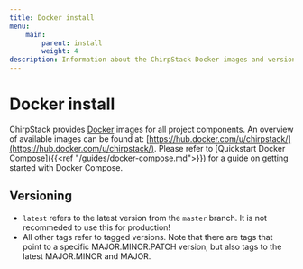 ```yaml
---
title: Docker install
menu:
    main:
        parent: install
        weight: 4
description: Information about the ChirpStack Docker images and versioning.
---
```


# Docker install

ChirpStack provides [Docker](https://www.docker.com) images
for all project components. An overview of available images can be found
at: [https://hub.docker.com/u/chirpstack/](https://hub.docker.com/u/chirpstack/).
Please refer to [Quickstart Docker Compose]({{<ref "/guides/docker-compose.md">}})
for a guide on getting started with Docker Compose.

## Versioning

* `latest` refers to the latest version from the `master` branch. It is not
  recommeded to use this for production!
* All other tags refer to tagged versions. Note that there are tags that point
  to a specific MAJOR.MINOR.PATCH version, but also tags to the latest
  MAJOR.MINOR and MAJOR.
